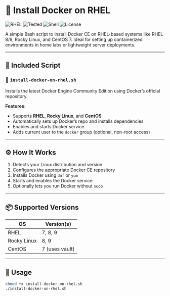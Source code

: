 # 🐳 Install Docker on RHEL

![RHEL](https://img.shields.io/badge/RHEL-7%2F8%2F9-red?logo=redhat&logoColor=white)
![Tested](https://img.shields.io/badge/Tested-Yes-brightgreen)
![Shell](https://img.shields.io/badge/Shell-Bash-lightgrey)
![License](https://img.shields.io/github/license/Emslyyy/install-docker-on-rhel)

A simple Bash script to install Docker CE on RHEL-based systems like RHEL 8/9, Rocky Linux, and CentOS 7. Ideal for setting up containerized environments in home labs or lightweight server deployments.

---

## 📂 Included Script

### 🐧 `install-docker-on-rhel.sh`
Installs the latest Docker Engine Community Edition using Docker’s official repository.

**Features:**
- Supports **RHEL**, **Rocky Linux**, and **CentOS**
- Automatically sets up Docker’s repo and installs dependencies
- Enables and starts Docker service
- Adds current user to the `docker` group (optional, non-root access)

---

## ⚙️ How It Works

1. Detects your Linux distribution and version
2. Configures the appropriate Docker CE repository
3. Installs Docker using `dnf` or `yum`
4. Starts and enables the Docker service
5. Optionally lets you run Docker without `sudo`

---

## 📦 Supported Versions

| OS            | Version(s)       |
|---------------|------------------|
| RHEL          | 7, 8, 9          |
| Rocky Linux   | 8, 9             |
| CentOS        | 7 (uses vault)   |

---

## 🚀 Usage

```bash
chmod +x install-docker-on-rhel.sh
./install-docker-on-rhel.sh
